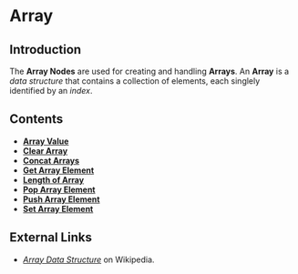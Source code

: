 # Array

## Introduction

The **Array Nodes** are used for creating and handling **Arrays**. An **Array** is a _data structure_ that contains a collection of elements, each singlely identified by an _index_.

## Contents

* [**Array Value**](array-value.md)
* [**Clear Array**](clear-array.md)
* [**Concat Arrays**](concat-arrays.md)
* [**Get Array Element**](get-array-element.md)
* [**Length of Array**](length-of-array.md)
* [**Pop Array Element**](pop-array-element.md)
* [**Push Array Element**](push-array-element.md)
* [**Set Array Element**](set-array-element.md)

## External Links

* [_Array Data Structure_](https://en.wikipedia.org/wiki/Array_data_structure) on Wikipedia.

